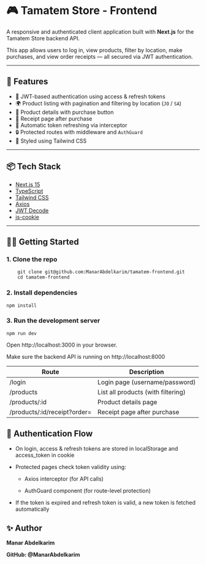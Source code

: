 # 🎮 Tamatem Store - Frontend

A responsive and authenticated client application built with **Next.js** for the Tamatem Store backend API.

This app allows users to log in, view products, filter by location, make purchases, and view order receipts — all secured via JWT authentication.

---

## 🚀 Features

- 🔐 JWT-based authentication using access & refresh tokens
- 🌍 Product listing with pagination and filtering by location (`JO` / `SA`)
- 📄 Product details with purchase button
- 🧾 Receipt page after purchase
- 🔄 Automatic token refreshing via interceptor
- 🔒 Protected routes with middleware and `AuthGuard`
- 💅 Styled using Tailwind CSS

---

## 📦 Tech Stack

- [Next.js 15](https://nextjs.org/)
- [TypeScript](https://www.typescriptlang.org/)
- [Tailwind CSS](https://tailwindcss.com/)
- [Axios](https://axios-http.com/)
- [JWT Decode](https://www.npmjs.com/package/jwt-decode)
- [js-cookie](https://www.npmjs.com/package/js-cookie)

---

## 🧑‍💻 Getting Started

### 1. Clone the repo

```
    git clone git@github.com:ManarAbdelkarim/tamatem-frontend.git
    cd tamatem-frontend
```

### 2. Install dependencies

```
npm install
```
### 3. Run the development server

```
npm run dev
```

Open http://localhost:3000 in your browser.

Make sure the backend API is running on http://localhost:8000

Route                     | Description
---------------------------|------------------------------------------
/login                    | Login page (username/password)
/products                 | List all products (with filtering)
/products/:id             | Product details page
/products/:id/receipt?order=| Receipt page after purchase

## 🔐 Authentication Flow

- On login, access & refresh tokens are stored in localStorage and access_token in cookie

- Protected pages check token validity using:

    - Axios interceptor (for API calls)

    - AuthGuard component (for route-level protection)

- If the token is expired and refresh token is valid, a new token is fetched automatically

## ✨ Author
**Manar Abdelkarim**

**GitHub: @ManarAbdelkarim**

